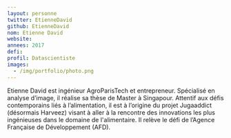 ```yaml
---
layout: personne
twitter: EtienneDavid
github: EtienneDavid
nom: Etienne David
website:
annees: 2017
defi: 
profil: Datascientiste
images:
  - /img/portfolio/photo.png
---
```


Etienne David est ingénieur AgroParisTech et entrepreneur. Spécialisé
en analyse d’image, il réalise sa thèse de Master à Singapour.
Attentif aux défis contemporains liés à l’alimentation, il est à
l’origine du projet Jugaaddict (désormais Harveez) visant à aller à la
rencontre des innovations les plus ingénieuses dans le domaine de
l'alimentaire. Il relève le défi de l’Agence Française de
Développement (AFD).
